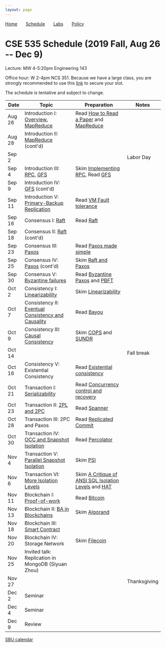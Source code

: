 ```yaml
---
layout: page
---
```


[Home](.) &nbsp; &nbsp; &nbsp;
[Schedule](./schedule.html) &nbsp; &nbsp; &nbsp;
[Labs](./labs.html) &nbsp; &nbsp; &nbsp;
[Policy](./policy.html)

# CSE 535 Schedule (2019 Fall, Aug 26 -- Dec 9)

Lecture: MW 4-5:20pm Engineering 143 

Office hour: W 2-4pm NCS 351. Because we have a large class, you are strongly recommended to use this [link](https://calendly.com/shuaimu/officehour) to secure your slot. 

The schedule is tentative and subject to change.

| Date   | Topic &nbsp;                                                                   | Preparation                                                                                    | Notes        |
|--------|--------------------------------------------------------------------------------|------------------------------------------------------------------------------------------------|--------------|
| Aug 26 | Introduction I: [Overview](notes/overview.md), [MapReduce](notes/mapreduce.md) | Read [How to Read a Paper](readings/paper-reading.pdf) and [MapReduce](readings/mapreduce.pdf) |              |
| Aug 28 | Introduction II: [MapReduce](notes/mapreduce.md) (cont'd)                      |                                                                                                |              |
| Sep 2  |                                                                                |                                                                                                | Labor Day    |
| Sep 4  | Introduction III: [RPC](notes/rpc.md), [GFS](notes/gfs.md)                     | Skim [Implementing RPC](readings/rpc.pdf), Read [GFS](readings/gfs.pdf)                        |              |
| Sep 9  | Introduction IV: [GFS](notes/gfs.md) (cont'd)                                  |                                                                                                |              |
| Sep 11 | Introduction V: [Primary-Backup Replication](notes/vmft.md)                    | Read [VM Fault tolerance](readings/vm-ft.pdf)                                                  |              |
| Sep 16 | Consensus I: [Raft](notes/raft.md)                                             | Read [Raft](readings/raft.pdf)                                                                 |              |
| Sep 18 | Consensus II: [Raft](notes/raft.md) (cont'd)                                   |                                                                                                |              |
| Sep 23 | Consensus III: [Paxos](notes/paxos.md)                                         | Read [Paxos made simple](readings/paxos.pdf)                                                   |              |
| Sep 25 | Consensus IV: [Paxos](notes/paxos.md) (cont'd)                                 | Skim [Raft and Paxos](readings/raft-paxos.pdf)                                                 |              |
| Sep 30 | Consensus V: [Byzantine failures](notes/byz.md)                                | Read [Byzantine Paxos](readings/byzpaxos.pdf) and [PBFT](readings/pbft.pdf)                    |              |
| Oct 2  | Consistency I: [Linearizability](notes/linear.md)                              | Skim [Linearizability](readings/linearizability.pdf)                                           |              |
| Oct 7  | Consistency II: [Eventual Consistency and Causality](notes/bayou.md)           | Read [Bayou](readings/bayou.pdf)                                                               |              |
| Oct 9  | Consistency III: [Causal Consistency](notes/cops.md)                           | Skim [COPS](readings/cops.pdf) and [SUNDR](readings/sundr.pdf)                                 |              |
| Oct 14 |                                                                                |                                                                                                | Fall break   |
| Oct 16 | Consistency V: Existential Consistency                                         | Read [Existential consistency](readings/existential.pdf)                                       |              |
| Oct 21 | Transaction I: [Serializability](notes/serializability.md)                     | Read [Concurrency control and recovery](readings/franklin97concurrency.pdf)                    |              |
| Oct 23 | Transaction II: [2PL and 2PC](notes/spanner.md)                                | Read [Spanner](readings/spanner.pdf)                                                           |              |
| Oct 28 | Transaction III: 2PC and Paxos                                                 | Read [Replicated Commit](readings/rc.pdf)                                                      |              |
| Oct 30 | Transaction IV: [OCC and Snapshot Isolation](notes/si.md)                      | Read [Percolator](readings/percolator.pdf)                                                     |              |
| Nov 4  | Transaction V: [Parallel Snapshot Isolation](notes/psi.md)                     | Skim [PSI](readings/psi.pdf)                                                                   |              |
| Nov 6  | Transaction VI: [More Isolation Levels](notes/isolations.md)                   | Skim [A Critique of ANSI SQL Isolation Levels](readings/si.pdf) and [HAT](readings/hat.pdf)    |              |
| Nov 11 | Blockchain I: [Proof-of-work](notes/bitcoin.md)                                | Read [Bitcoin](readings/bitcoin.pdf)                                                           |              |
| Nov 13 | Blockchain II: [BA in Blockchains](notes/algorand.md)                          | Skim [Algorand](readings/algorand.pdf)                                                         |              |
| Nov 18 | Blockchain III: [Smart Contract](notes/eth.md)                                 |                                                                                                |              |
| Nov 20 | Blockchain IV: Storage Network                                                 | Skim [Filecoin](readings/filecoin.pdf)                                                         |              |
| Nov 25 | Invited talk: Replication in MongoDB (Siyuan Zhou)                             |                                                                                                |              |
| Nov 27 |                                                                                |                                                                                                | Thanksgiving |
| Dec 2  | Seminar                                                                        |                                                                                                |              |
| Dec 4  | Seminar                                                                        |                                                                                                |              |
| Dec 9  | Review                                                                         |                                                                                                |              |





[SBU calendar](https://www.stonybrook.edu/commcms/registrar/calendars/_ucalcontent/fall19summer20.php)

